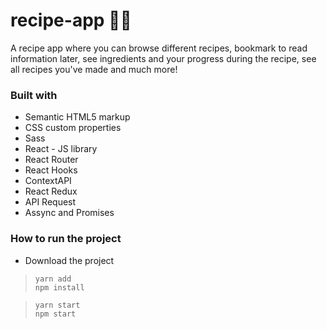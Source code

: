 # recipe-app 🥗🥘

A recipe app where you can browse different recipes, bookmark to read information later, see ingredients and your progress during the recipe, see all recipes you've made and much more!

### Built with
- Semantic HTML5 markup
- CSS custom properties
- Sass
- React - JS library
- React Router
- React Hooks
- ContextAPI
- React Redux
- API Request
- Assync and Promises


### How to run the project
- Download the project

>     yarn add
>     npm install

>     yarn start
>     npm start

